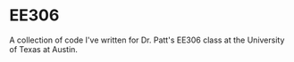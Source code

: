 # EE306
A collection of code I've written for Dr. Patt's EE306 class at the University of Texas at Austin.
